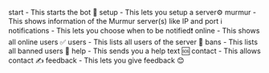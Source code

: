 start - This starts the bot 🚀
setup - This lets you setup a server⚙️ 
murmur - This shows information of the Murmur server(s) like IP and port ℹ️ 
notifications - This lets you choose when to be notified❗️
online - This shows all online users ✅
users - This lists all users of the server 📃
bans - This lists all banned users 👺
help - This sends you a help text 🆘
contact - This allows contact ✍️
feedback - This lets you give feedback 😊

